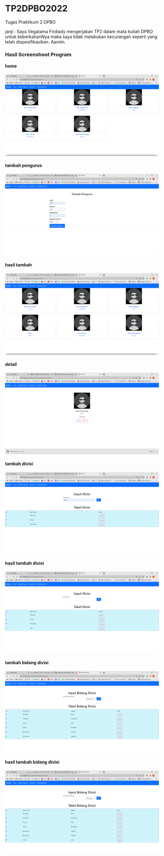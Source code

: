 # TP2DPBO2022
Tugas Praktikum 2 DPBO

janji : Saya Vegatama Firdiady mengerjakan TP2 dalam mata kuliah DPBO untuk keberkahanNya maka saya tidak melakukan kecurangan seperti yang telah dispesifikasikan. Aamiin.

### Hasil Screenshoot Program
#### home

![Alt text](https://github.com/vegatama/TP2DPBO2022/blob/main/hasil%20screenshoot/home.png?raw=true "Title")

#### tambah pengurus

![Alt text](https://github.com/vegatama/TP2DPBO2022/blob/main/hasil%20screenshoot/tambah.png?raw=true "Title")

#### hasil tambah

![Alt text](https://github.com/vegatama/TP2DPBO2022/blob/main/hasil%20screenshoot/homeadd.png?raw=true "Title")

#### detail

![Alt text](https://github.com/vegatama/TP2DPBO2022/blob/main/hasil%20screenshoot/detail.png?raw=true "Title")

#### tambah divisi

![Alt text](https://github.com/vegatama/TP2DPBO2022/blob/main/hasil%20screenshoot/divisi.png?raw=true "Title")

#### hasil tambah divisi

![Alt text](https://github.com/vegatama/TP2DPBO2022/blob/main/hasil%20screenshoot/divisiadd.png?raw=true "Title")

#### tambah bidang divisi

![Alt text](https://github.com/vegatama/TP2DPBO2022/blob/main/hasil%20screenshoot/bdivisi.png?raw=true "Title")

#### hasil tambah bidang divisi

![Alt text](https://github.com/vegatama/TP2DPBO2022/blob/main/hasil%20screenshoot/bdivisiadd.png?raw=true "Title")
